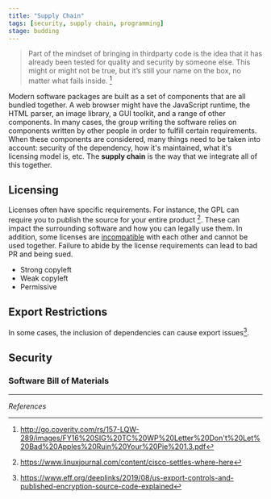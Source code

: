 ```yaml
---
title: "Supply Chain"
tags: [security, supply chain, programming]
stage: budding
---
```

>  Part of the mindset of bringing in thirdparty code is the idea that it has already been tested for quality and security by someone else. This might or might not be true, but it’s still your name on the box, no matter what fails inside. [^1]

Modern software packages are built as a set of components that are all bundled together. A web browser might have the JavaScript runtime, the HTML parser, an image library, a GUI toolkit, and a range of other components. In many cases, the group writing the software relies on components written by other people in order to fulfill certain requirements. When these components are considered, many things need to be taken into account: security of the dependency, how it's maintained, what it's licensing model is, etc. The **supply chain** is the way that we integrate all of this together. 

## Licensing

Licenses often have specific requirements. For instance, the GPL can require you to publish the source for your entire product [^2]. These can impact the surrounding software and how you can legally use them. In addition, some licenses are [incompatible](https://en.wikipedia.org/wiki/License_compatibility#CDDL_and_GPL) with each other and cannot be used together. Failure to abide by the license requirements can lead to bad PR and being sued.

* Strong copyleft
* Weak copyleft
* Permissive

## Export Restrictions
In some cases, the inclusion of dependencies can cause export issues[^3].

## Security
### Software Bill of Materials



***
_References_

[^1]: http://go.coverity.com/rs/157-LQW-289/images/FY16%20SIG%20TC%20WP%20Letter%20Don't%20Let%20Bad%20Apples%20Ruin%20Your%20Pie%201.3.pdf
[^2]: https://www.linuxjournal.com/content/cisco-settles-where-here
[^3]: https://www.eff.org/deeplinks/2019/08/us-export-controls-and-published-encryption-source-code-explained

